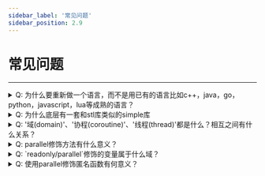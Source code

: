 ```yaml
---
sidebar_label: '常见问题'
sidebar_position: 2.9
---
```


# 常见问题

---

<details>
<summary>
Q: 为什么要重新做一个语言，而不是用已有的语言比如c++，java，go，python，javascript，lua等成熟的语言？
</summary>
<ul>
<li>我们不考虑使用静态语言，主要是使用门槛较高，容易在出现bug的时候导致crash等严重问题，并且热更新比较麻烦，要做一般就是做使用共享内存，服务器本身做成无状态的这种方案来做，对于开发来讲会有比较大地心智负担</li>
<li>动态语言方面，比较广泛使用的lua/python/javascript等语言对于多线程支持不友好，如果要充分利用多核性能，必须使用分布式的方案，开多进程来做，或者开多线程，每个线程运行一个脚本的runtime，然后再通过共享内存或网络通信，本质上和分布式的结构没太大区别，且热更新上并不是天然支持，还是要自己做不少工作；除了typescript外的语言类型都过于松散，一些基础类型都没有约束，在项目较大时不容易维护</li>
<li>
我们还是希望有一个动态语言，适合游戏开发，用起来顺手简单简单，逻辑清晰，性能优秀，易于扩展，对多线程友好，可以方便地进行热更新，可以随意连接到后台查看和修改线上数据
</li>
</ul>
</details>

<details>
<summary>
Q: 为什么底层有一套和stl库类似的simple库
</summary>
<ul>
<li>stl库中的数据结构藏得比较深，内存布局我们自己控制不了，gdb调试起来需要依赖一些额外的工作才能比较友好，用simple库实现一套简化版的stl不是出于性能考虑，主要就是为了方便在出问题的时候查看内存，快速定位问题，一些基础的容器类比如list, vector, hash_map(unordered_map)等建议使用simple库，而一些对于调试没有影响或者实现较为复杂的比如std::function, std::thread等没必要在simple中再造一遍轮子</li>
<li>另外有内存分配的stl类型要注意自定义allocator，使用我们自己的allocator，申请和释放效率都会高不少</li>
</ul>
</details>

<details>
<summary>
Q: '域(domain)'、'协程(coroutine)'、'线程(thread)'都是什么？相互之间有什么关系？
</summary>
<ul>
<li>协程（coroutine），从表现上说，其实属于“用户态线程”，GS协程和线程的关系，类似线程和CPU核心的关系。只不过线程是操作系统负责调度，而GS协程是由调度器在用户态进行上下文切换调度。</li>
<li>域（domain）类似锁，或者也可以比喻成一个罩子，任何情况下一个域之中只能有一个协程在执行，非parallel/readonly的array/map通过参数/返回值跨域时也会进行复制，避免两个协程同时操作一个实例。域和协程没有其他特别的关系。</li>
</ul>
</details>

<details>
<summary>
Q: parallel修饰方法有什么意义？
</summary>
<ul>
<li>默认情况下，方法是非parallel的，如果需要调用某个方法，就需要进行跨域操作，将协程切换绑定到方法所属object所在的域，而跨域操作往往意味着参数和返回值的deep_dup等操作，开销较大。</li>
<li>因此对于一些不涉及线程安全问题，或者做了额外保障的方法，用parallel修饰可以避免跨域操作，一方面降低开销，另一方面让这个方法可以被多个协程同时调用。</li>
<li>调用parallel方法时，协程仍然保持在之前的域中。</li>
</ul>
</details>

<details>
<summary>
Q: `readonly/parallel`修饰的变量属于什么域？
</summary>
<ul>
<li>
简单类型的值（int, float, map, array 等）本身不属于任何域，readonly/parallel修饰的成员变量有两个主要目的：

```
1. 用于在编译期保证读取和写入有额外的安全保证。

2. 用于保证这个变量只能保存readonly/parallel的实例（特指array/map这样的引用类型需要先make_readonly/make_parallel之后才能被赋值给这些成员变量）。
```

</li>
<li>如果一个对象是parallel的，那么它的成员变量也必须是parallel/readonly的，以此保证同样一份实例不会发生同时操作——保障线程安全。</li>
</ul>
</details>

<details>
<summary>
Q: 使用parallel修饰匿名函数有何意义？
</summary>
<ul>
<li>用parallel修饰的匿名函数保证其执行时不需要跨域，如同parallel修饰的方法一样。</li>
<li>需要注意的是parallel修饰的是匿名函数的函数体，而不是产生的function实例，闭包也是同理。如果有需要还是要使用 `make_parallel(parallel (){...})`。</li>
</ul>
</details>
